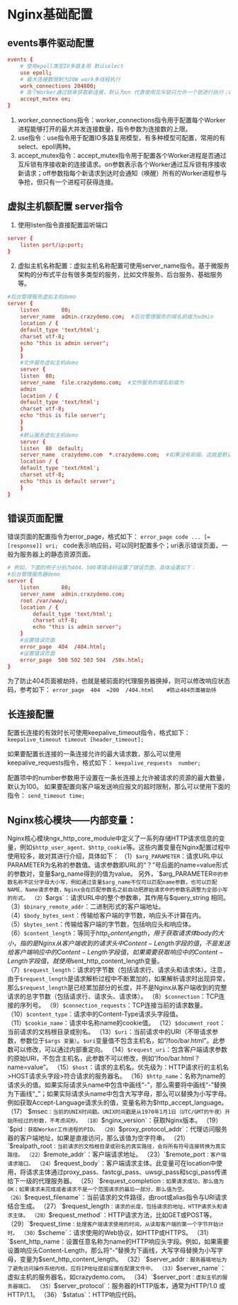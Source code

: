 
# Nginx基础配置

## events事件驱动配置

```conf
events {
    # 使用epoll类型IO多路复用 默认select
    use epoll; 
    # 最大连接数限制为20W work多线程执行
    work_connections 204800;
    # 各个Worker通过锁来获取新连接，默认为on 代表使用互斥锁只允许一个锁进行执行；off会唤醒所有
    accept_mutex on;
}
```
1. worker_connections指令：worker_connections指令用于配置每个Worker进程能够打开的最大并发连接数量，指令参数为连接数的上限。
2. use指令：use指令用于配置IO多路复用模型，有多种模型可配置，常用的有select、epoll两种。
3. accept_mutex指令：accept_mutex指令用于配置各个Worker进程是否通过互斥锁有序接收新的连接请求。on参数表示各个Worker通过互斥锁有序接收新请求；off参数指每个新请求到达时会通知（唤醒）所有的Worker进程参与争抢，但只有一个进程可获得连接。

## 虚拟主机额配置 server指令

1. 使用listen指令直接配置监听端口
```conf
server {
    listen port/ip:port;
}
```
2. 虚拟主机名称配置：虚拟主机名称配置可使用server_name指令。基于微服务架构的分布式平台有很多类型的服务，比如文件服务、后台服务、基础服务等。

```conf
#后台管理服务虚拟主机demo 
server { 
    listen       80; 
    server_name  admin.crazydemo.com;  #后台管理服务的域名前缀为admin 
    location / { 
    default_type 'text/html'; 
    charset utf-8; 
    echo "this is admin server"; 
    } 
    } 
    #文件服务虚拟主机demo 
    server { 
    listen  80; 
    server_name  file.crazydemo.com;  #文件服务的域名前缀为
    admin 
    location / { 
    default_type 'text/html'; 
    charset utf-8; 
    echo "this is file server"; 
    } 
    } 
    #默认服务虚拟主机demo 
    server { 
    listen  80  default; 
    server_name  crazydemo.com  *.crazydemo.com;  #如果没有前缀，这就是默认访问的虚拟主机 
    location / { 
    default_type 'text/html'; 
    charset utf-8; 
    echo "this is default server"; 
    } 
}
```

## 错误页面配置

错误页面的配置指令为error_page，格式如下：
`error_page code ... [=[response]] uri; `
code表示响应码，可以同时配置多个；uri表示错误页面，一般为服务器上的静态资源页面。

```conf
# 例如，下面的例子分别为404、500等错误码设置了错误页面，具体设置如下：
#后台管理服务器demo 
server { 
    listen       80; 
    server_name  admin.crazydemo.com; 
    root /var/www/;  
    location / { 
        default_type 'text/html'; 
        charset utf-8; 
        echo "this is admin server"; 
    } 
    #设置错误页面 
    error_page  404  /404.html; 
    #设置错误页面 
    error_page  500 502 503 504  /50x.html; 
} 
```
为了防止404页面被劫持，也就是被前面的代理服务器换掉，则可以修改响应状态码，参考如下：
`error_page  404  =200  /404.html    #防止404页面被劫持 `

## 长连接配置
配置长连接的有效时长可使用keepalive_timeout指令，格式如下：
`keepalive_timeout timeout [header_timeout]; `

如果要配置长连接的一条连接允许的最大请求数，那么可以使用keepalive_requests指令，格式如下：
`keepalive_requests  number; `

配置项中的number参数用于设置在一条长连接上允许被请求的资源的最大数量，默认为100。
如果要配置向客户端发送响应报文的超时限制，那么可以使用下面的指令：
`send_timeout time; `


## Nginx核心模块——内部变量：

Nginx核心模块ngx_http_core_module中定义了一系列存储HTTP请求信息的变量，例如`$http_user_agent、$http_cookie`等。这些内置变量在Nginx配置过程中使用较多，故对其进行介绍，具体如下：
（1）`$arg_PARAMETER`：请求URL中以PARAMETER为名称的参数值。请求参数即URL的“？”号后面的name=value形式的参数对，变量$arg_name得到的值为value。
另外，`$arg_PARAMETER`中的参数名称不区分字母大小写，例如通过变量$arg_name不仅可以匹配name参数，也可以匹配NAME、Name请求参数，Nginx会在匹配参数名之前自动把原始请求中的参数名调整为全部小写的形式。
（2）`$args`：请求URL中的整个参数串，其作用与$query_string 相同。
（3）`$binary_remote_addr`：二进制形式的客户端地址。
（4）`$body_bytes_sent`：传输给客户端的字节数，响应头不计算在内。
（5）`$bytes_sent`：传输给客户端的字节数，包括响应头和响应体。
（6）`$content_length`：等同于$http_content_length，用于获取请求体body的大小，指的是Nginx从客户端收到的请求头中Content-Length字段的值，不是发送给客户端响应中的Content-Length字段
值，如果需要获取响应中的Content-Length字段值，就使用$sent_http_content_length变量。
（7）`$request_length`：请求的字节数（包括请求行、请求头和请求体）。注意，由于`$request_length`是请求解析过程中不断累加的，如果解析请求时出现异常，那么`$request_length`是已经累加部分的长度，并不是Nginx从客户端收到的完整请求的总字节数（包括请求行、请求头、请求体）。
（8）`$connection`：TCP连接的序列号。
（9）`$connection_requests`：TCP连接当前的请求数量。
（10）`$content_type`：请求中的Content-Type请求头字段值。
（11）`$cookie_name`：请求中名称name的cookie值。
（12）`$document_root`：当前请求的文档根目录或别名。
（13）`$uri`：当前请求中的URI（不带请求参数，参数位于`$args 变量）`。`$uri`变量值不包含主机名，如“/foo/bar.html”。此参数可以修改，可以通过内部重定向。
（14）`$request_uri`：包含客户端请求参数的原始URI，不包含主机名，此参数不可以修改，例如“/foo/bar.html？name=value”。
（15）`$host`：请求的主机名。优先级为：HTTP请求行的主机名>HOST请求头字段>符合请求的服务器名。
（16）`$http_name`：名称为name的请求头的值。如果实际请求头name中包含中画线“-”，那么需要将中画线“-”替换为下画线“_”；如果实际请求头name中包含大写字母，那么可以替换为小写字母。例如获取Accept-Language请求头的值，变量名称为$http_accept_language。
（17）`$msec`：当前的UNIX时间戳。UNIX时间戳是从1970年1月1日（UTC/GMT的午夜）开始所经过的秒数，不考虑闰秒。
（18）`$nginx_version`：获取Nginx版本。
（19）`$pid`：获取Worker工作进程的PID。
（20）`$proxy_protocol_addr`：代理访问服务器的客户端地址，如果是直接访问，那么该值为空字符串。
（21）`$realpath_root`：当前请求的文档根目录或别名的真实路径，会将所有符号连接转换为真实路径。
（22）`$remote_addr`：客户端请求地址。
（23）`$remote_port`：客户端请求端口。
（24）`$request_body`：客户端请求主体。此变量可在location中使用，将请求主体通过proxy_pass、fastcgi_pass、uwsgi_pass和scgi_pass传递给下一级的代理服务器。
（25）`$request_completion`：如果请求成功，那么值为OK；如果请求未完成或者请求不是一个范围请求的最后一部分，那么值为空。
（26）`$request_filename`：当前请求的文件路径，由root或alias指令与URI请求结合生成。
（27）`$request_length`：请求的长度，包括请求的地址、HTTP请求头和请求主体。
（28）`$request_method`：HTTP请求方法，比如GET或POST等。
（29）`$request_time`：处理客户端请求使用的时间，从读取客户端的第一个字节开始计时。
（30）`$scheme`：请求使用的Web协议，如HTTP或HTTPS。
（31）`$sent_http_name：设置任意名称为name的HTTP响应头字段。例如，如果需要设置响应头Content-Length，那么将“-”替换为下画线，大写字母替换为小写字母，变量为$sent_http_content_length。
（32）`$server_addr`：服务器端地址为了避免访问操作系统内核，应将IP地址提前设置在配置文件中。
（33）`$server_name`：虚拟主机的服务器名，如crazydemo.com。
（34）`$server_port`：虚拟主机的服务器端口。
（35）`$server_protocol`：服务器的HTTP版本，通常为HTTP/1.0 或HTTP/1.1。
（36）`$status`：HTTP响应代码。

